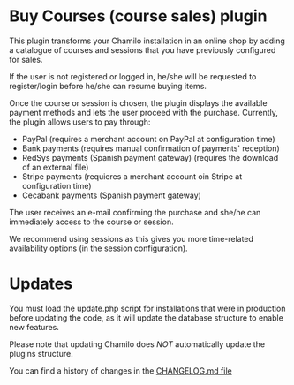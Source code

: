 Buy Courses (course sales) plugin
=================================
This plugin transforms your Chamilo installation in an online shop by adding a catalogue
 of courses and sessions that you have previously configured for sales.

If the user is not registered or logged in, he/she will be requested to register/login
before he/she can resume buying items.

Once the course or session is chosen, the plugin displays the available payment methods
and lets the user proceed with the purchase.
Currently, the plugin allows users to pay through:
 - PayPal (requires a merchant account on PayPal at configuration time)
 - Bank payments (requires manual confirmation of payments' reception)
 - RedSys payments (Spanish payment gateway) (requires the download of an external file)
 - Stripe payments (requieres a merchant account oin Stripe at configuration time)
 - Cecabank payments (Spanish payment gateway)

The user receives an e-mail confirming the purchase and she/he can immediately 
access to the course or session.

We recommend using sessions as this gives you more time-related availability options
(in the session configuration).

Updates
=========

You must load the update.php script for installations that were in 
production before updating the code, as it will update the database structure to
enable new features.

Please note that updating Chamilo does *NOT* automatically update the plugins
structure.

You can find a history of changes in the [CHANGELOG.md file](../../plugin/buycourses/CHANGELOG.md)
